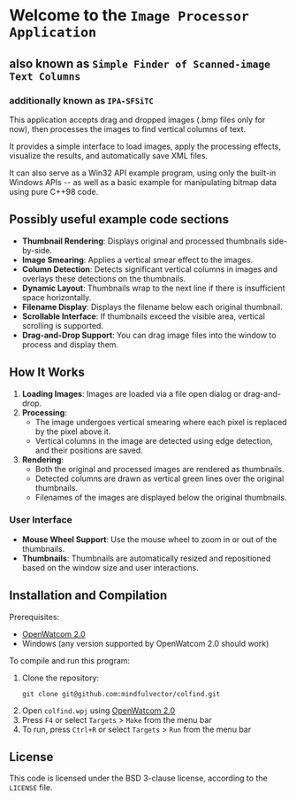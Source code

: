 # Welcome to the `Image Processor Application`
## also known as `Simple Finder of Scanned-image Text Columns`
### additionally known as `IPA-SFSiTC`

This application accepts drag and dropped images (.bmp files only for now), then processes the images to find vertical columns of text.

It provides a simple interface to load images, apply the processing effects, visualize the results, and automatically save XML files.

It can also serve as a Win32 API example program, using only the built-in Windows APIs -- as well as a basic example for manipulating
bitmap data using pure C++98 code.

## Possibly useful example code sections

- **Thumbnail Rendering**: Displays original and processed thumbnails side-by-side.
- **Image Smearing**: Applies a vertical smear effect to the images.
- **Column Detection**: Detects significant vertical columns in images and overlays these detections on the thumbnails.
- **Dynamic Layout**: Thumbnails wrap to the next line if there is insufficient space horizontally.
- **Filename Display**: Displays the filename below each original thumbnail.
- **Scrollable Interface**: If thumbnails exceed the visible area, vertical scrolling is supported.
- **Drag-and-Drop Support**: You can drag image files into the window to process and display them.

## How It Works

1. **Loading Images**: Images are loaded via a file open dialog or drag-and-drop.
2. **Processing**: 
    - The image undergoes vertical smearing where each pixel is replaced by the pixel above it.
    - Vertical columns in the image are detected using edge detection, and their positions are saved.
3. **Rendering**: 
    - Both the original and processed images are rendered as thumbnails.
    - Detected columns are drawn as vertical green lines over the original thumbnails.
    - Filenames of the images are displayed below the original thumbnails.

### User Interface

- **Mouse Wheel Support**: Use the mouse wheel to zoom in or out of the thumbnails.
- **Thumbnails**: Thumbnails are automatically resized and repositioned based on the window size and user interactions.

## Installation and Compilation

Prerequisites:
* [OpenWatcom 2.0](https://github.com/open-watcom/open-watcom-v2/releases)
* Windows (any version supported by OpenWatcom 2.0 should work)

To compile and run this program:

1. Clone the repository:
   ```
   git clone git@github.com:mindfulvector/colfind.git
   ```
2. Open `colfind.wpj` using [OpenWatcom 2.0](https://github.com/open-watcom/open-watcom-v2/releases)
3. Press `F4` or select `Targets` > `Make` from the menu bar
4. To run, press `Ctrl+R` or select `Targets` > `Run` from the menu bar

## License
This code is licensed under the BSD 3-clause license, according to the `LICENSE` file.
